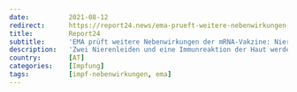 ```yaml
---
date:          2021-08-12
redirect:      https://report24.news/ema-prueft-weitere-nebenwirkungen-der-mrna-vakzine-nierenschaeden-hautreaktionen/
title:         Report24
subtitle:      'EMA prüft weitere Nebenwirkungen der mRNA-Vakzine: Nierenschäden, Hautreaktionen'
description:   'Zwei Nierenleiden und eine Immunreaktion der Haut werden derzeitig als Nebenwirkungen der mRNA-Impfstoffe untersucht.'
country:       [AT]
categories:    [Impfung]
tags:          [impf-nebenwirkungen, ema]
---
```

